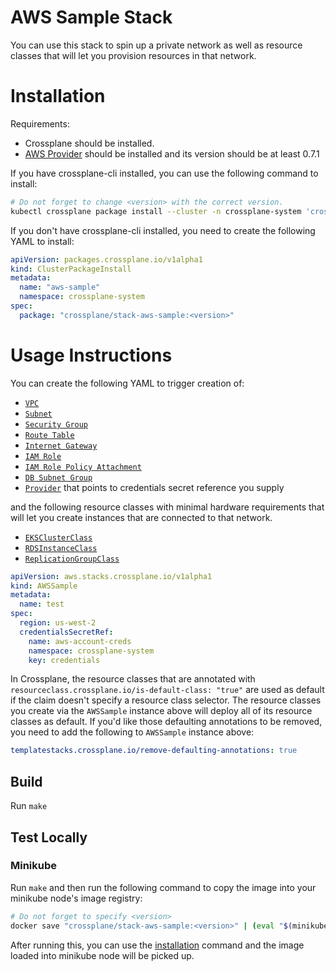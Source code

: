 # AWS Sample Stack

You can use this stack to spin up a private network as well as resource classes that will let you provision resources in that network.

# Installation

Requirements:
* Crossplane should be installed.
* [AWS Provider](https://github.com/crossplane/provider-aws) should be installed and its version should be at least 0.7.1

If you have crossplane-cli installed, you can use the following command to install:

```bash
# Do not forget to change <version> with the correct version.
kubectl crossplane package install --cluster -n crossplane-system 'crossplane/stack-aws-sample:<version>' aws-sample
```

If you don't have crossplane-cli installed, you need to create the following YAML to install:

```yaml
apiVersion: packages.crossplane.io/v1alpha1
kind: ClusterPackageInstall
metadata:
  name: "aws-sample"
  namespace: crossplane-system
spec:
  package: "crossplane/stack-aws-sample:<version>"
```

# Usage Instructions

You can create the following YAML to trigger creation of:
* [`VPC`][vpc]
* [`Subnet`][subnet]
* [`Security Group`][securitygroup]
* [`Route Table`][routetable] 
* [`Internet Gateway`][internetgateway] 
* [`IAM Role`][iamrole] 
* [`IAM Role Policy Attachment`][iamrolepolicyattachment] 
* [`DB Subnet Group`][dbsubnetgroup]
* [`Provider`][provider] that points to credentials secret reference you supply

and the following resource classes with minimal hardware requirements that will let you create instances that are connected to that network.

* [`EKSClusterClass`][ekscluster-class]
* [`RDSInstanceClass`][rdsinstance-class]
* [`ReplicationGroupClass`][replicationgroup-class]


```yaml
apiVersion: aws.stacks.crossplane.io/v1alpha1
kind: AWSSample
metadata:
  name: test
spec:
  region: us-west-2
  credentialsSecretRef:
    name: aws-account-creds
    namespace: crossplane-system
    key: credentials
```

In Crossplane, the resource classes that are annotated with `resourceclass.crossplane.io/is-default-class: "true"` are used as default if the claim doesn't specify a resource class selector. The resource classes you create via the `AWSSample` instance above will deploy all of its resource classes as default. If you'd like those defaulting annotations to be removed, you need to add the following to `AWSSample` instance above:

```yaml
templatestacks.crossplane.io/remove-defaulting-annotations: true
```

## Build

Run `make`

## Test Locally

### Minikube

Run `make` and then run the following command to copy the image into your minikube node's image registry:

```bash
# Do not forget to specify <version>
docker save "crossplane/stack-aws-sample:<version>" | (eval "$(minikube docker-env --shell bash)" && docker load)
```

After running this, you can use the [installation](#installation) command and the image loaded into minikube node will be picked up. 

[vpc]: kustomize/aws/ec2/vpc.yaml
[subnet]: kustomize/aws/ec2/subnet.yaml
[securitygroup]: kustomize/aws/ec2/securitygroup.yaml
[routetable]: kustomize/aws/ec2/routetable.yaml
[internetgateway]: kustomize/aws/ec2/internetgateway.yaml
[iamrole]: kustomize/aws/identity/iamrole.yaml
[iamrolepolicyattachment]: kustomize/aws/identity/iamrolepolicyattachment.yaml
[dbsubnetgroup]: kustomize/aws/database/dbsubnetgroup.yaml
[provider]: kustomize/aws/provider.yaml
[ekscluster-class]: kustomize/aws/compute/eksclusterclass.yaml
[rdsinstance-class]: kustomize/aws/database/rdsinstanceclass.yaml
[replicationgroup-class]: kustomize/aws/cache/replicationgroupclass.yaml